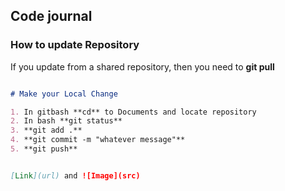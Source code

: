 ## Code journal 





### How to update Repository 

If you update from a shared repository, then you need to **git pull**

```markdown

# Make your Local Change 

1. In gitbash **cd** to Documents and locate repository 
2. In bash **git status**
3. **git add .**
4. **git commit -m "whatever message"**
5. **git push**


[Link](url) and ![Image](src)
```

